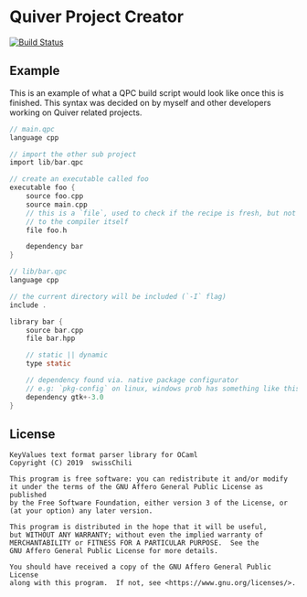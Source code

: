 # Quiver Project Creator

[![Build Status](https://img.shields.io/azure-devops/build/quiverteam/be22e09b-4923-4f7c-b6d1-dd62114628d3/3.svg?style=flat-square)](https://dev.azure.com/quiverteam/QuiverProjectCreator)

## Example

This is an example of what a QPC build script would look like once this is
finished. This syntax was decided on by myself and other developers working
on Quiver related projects.

```c
// main.qpc
language cpp

// import the other sub project
import lib/bar.qpc

// create an executable called foo
executable foo {
    source foo.cpp
    source main.cpp
    // this is a `file`, used to check if the recipe is fresh, but not given
    // to the compiler itself
    file foo.h

    dependency bar
}

// lib/bar.qpc
language cpp

// the current directory will be included (`-I` flag)
include .

library bar {
    source bar.cpp
    file bar.hpp

    // static || dynamic
    type static

    // dependency found via. native package configurator
    // e.g: `pkg-config` on linux, windows prob has something like this.
    dependency gtk+-3.0
}
```

## License

```
KeyValues text format parser library for OCaml
Copyright (C) 2019  swissChili

This program is free software: you can redistribute it and/or modify
it under the terms of the GNU Affero General Public License as published
by the Free Software Foundation, either version 3 of the License, or
(at your option) any later version.

This program is distributed in the hope that it will be useful,
but WITHOUT ANY WARRANTY; without even the implied warranty of
MERCHANTABILITY or FITNESS FOR A PARTICULAR PURPOSE.  See the
GNU Affero General Public License for more details.

You should have received a copy of the GNU Affero General Public License
along with this program.  If not, see <https://www.gnu.org/licenses/>.
```

